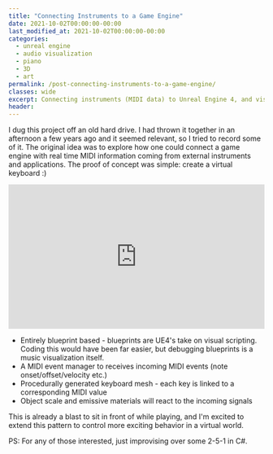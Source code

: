 ```yaml
---
title: "Connecting Instruments to a Game Engine"
date: 2021-10-02T00:00:00-00:00
last_modified_at: 2021-10-02T00:00:00-00:00
categories:
  - unreal engine
  - audio visualization
  - piano
  - 3D
  - art
permalink: /post-connecting-instruments-to-a-game-engine/
classes: wide
excerpt: Connecting instruments (MIDI data) to Unreal Engine 4, and visualizing the logic.
header:
---
```


I dug this project off an old hard drive. I had thrown it together in an afternoon a few years ago and it seemed relevant, so I tried to record some of it. The original idea was to explore how one could connect a game engine with real time MIDI information coming from external instruments and applications. The proof of concept was simple: create a virtual keyboard :)

<div class="video-wrap" style="width:100%; max-width: 800px; margin: auto;">
    <div class="video-container" style="position: relative; overflow: hidden; height: 0; padding-bottom: 56.25%; text-align: center;">
        <iframe src="https://www.youtube.com/embed/Sx-yRBDM72Q" title="YouTube video player"
            style="position: absolute; top: 0; left: 0; width: 100%; height: 100%; max-width: 100%;" frameborder="0"
            allow="accelerometer; autoplay; clipboard-write; encrypted-media; gyroscope; picture-in-picture"
            allowfullscreen></iframe>
    </div>
</div>

<!-- [![Connecting Instruments to Unreal Engine](https://yt-embed.herokuapp.com/embed?v=Sx-yRBDM72Q){:.align-center}](https://www.youtube.com/watch?v=Sx-yRBDM72Q "Connecting Instruments to Unreal Engine") -->

- Entirely blueprint based - blueprints are UE4's take on visual scripting. Coding this would have been far easier, but debugging blueprints is a music visualization itself.
- A MIDI event manager to receives incoming MIDI events (note onset/offset/velocity etc.)
- Procedurally generated keyboard mesh - each key is linked to a corresponding MIDI value
- Object scale and emissive materials will react to the incoming signals

This is already a blast to sit in front of while playing, and I'm excited to extend this pattern to control more exciting behavior in a virtual world.

PS: For any of those interested, just improvising over some 2-5-1 in C#.
